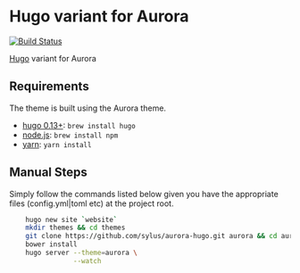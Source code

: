 Hugo variant for Aurora
=======================

[![Build Status][travisci-badge]][travisci]

[Hugo][hugo] variant for Aurora

## Requirements

The theme is built using the Aurora theme.

  * [hugo 0.13+][hugo]: `brew install hugo`
  * [node.js][nodejs]: `brew install npm`
  * [yarn][yarn]: `yarn install`

## Manual Steps

Simply follow the commands listed below given you have the appropriate files
(config.yml|toml etc) at the project root.

```sh
    hugo new site `website`
    mkdir themes && cd themes
    git clone https://github.com/sylus/aurora-hugo.git aurora && cd aurora
    bower install
    hugo server --theme=aurora \
                --watch
```

<!-- Links Referenced -->

[yarn]:                 https://yarnpkg.com
[hugo]:                 http://gohugo.io
[nodejs]:               http://nodejs.org
[travisci]:             http://travis-ci.org/sylus/aurora-hugo
[travisci-badge]:       https://api.travis-ci.org/sylus/aurora-hugo.svg?branch=master
[wet-boew-hugo]:        https://github.com/sylus/aurora-hugo
